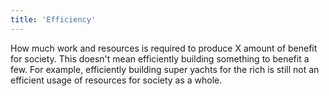 ```yaml
---
title: 'Efficiency'
---
```


How much work and resources is required to produce X amount of benefit for society. This doesn't mean efficiently building something to benefit a few. For example, efficiently building super yachts for the rich is still not an efficient usage of resources for society as a whole.

